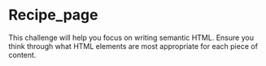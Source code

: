 # Recipe_page
This challenge will help you focus on writing semantic HTML. Ensure you think through what HTML elements are most appropriate for each piece of content.
